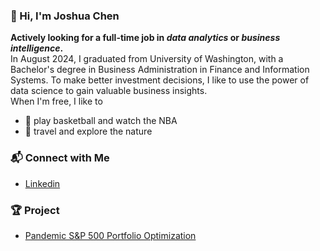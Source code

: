### 👋 Hi, I'm Joshua Chen
**Actively looking for a full-time job in _data analytics_ or _business intelligence_.**  
In August 2024, I graduated from University of Washington, with a Bachelor's degree in Business Administration in Finance and Information Systems. To make better investment decisions, I like to use the power of data science to gain valuable business insights.  
When I'm free, I like to  
* 🏀 play basketball and watch the NBA
* 🚞 travel and explore the nature
### 📬 Connect with Me
* [Linkedin](https://www.linkedin.com/in/joshua-chen-a10359196/)  
### 🏆 Project
* [Pandemic S&P 500 Portfolio Optimization](https://github.com/jjchen805/pandemic-portfolio-optimization.git)
